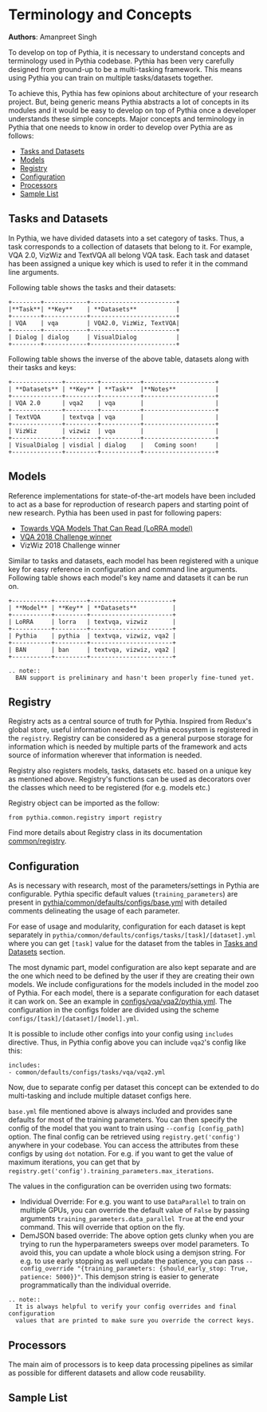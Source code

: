 # Terminology and Concepts

**Authors**: Amanpreet Singh

To develop on top of Pythia, it is necessary to understand concepts and terminology
used in Pythia codebase. Pythia has been very carefully designed from ground-up to be a
multi-tasking framework. This means using Pythia you can train on multiple tasks/datasets
together.

To achieve this, Pythia has few opinions about architecture of your research project.
But, being generic means Pythia abstracts a lot of concepts in its modules and it would
be easy to develop on top of Pythia once a developer understands these simple concepts.
Major concepts and terminology in Pythia that one needs to know in order to develop
over Pythia are as follows:

- [Tasks and Datasets](#tasks-and-datasets)
- [Models](#models)
- [Registry](#registry)
- [Configuration](#configuration)
- [Processors](#processors)
- [Sample List](#sample-list)


## Tasks and Datasets

In Pythia, we have divided datasets into a set category of tasks. Thus, a task corresponds
to a collection of datasets that belong to it. For example, VQA 2.0, VizWiz and TextVQA
all belong VQA task. Each task and dataset has been assigned a unique key which is used
to refer it in the command line arguments.

Following table shows the tasks and their datasets:

```eval_rst
+--------+------------+------------------------+
|**Task**| **Key**    | **Datasets**           |
+--------+------------+------------------------+
| VQA    | vqa        | VQA2.0, VizWiz, TextVQA|
+--------+------------+------------------------+
| Dialog | dialog     | VisualDialog           |
+--------+------------+------------------------+
```

Following table shows the inverse of the above table, datasets along with their tasks and keys:

```eval_rst
+--------------+---------+-----------+--------------------+
| **Datasets** | **Key** | **Task**  |**Notes**           |
+--------------+---------+-----------+--------------------+
| VQA 2.0      | vqa2    | vqa       |                    |
+--------------+---------+-----------+--------------------+
| TextVQA      | textvqa | vqa       |                    |
+--------------+---------+-----------+--------------------+
| VizWiz       | vizwiz  | vqa       |                    |
+--------------+---------+-----------+--------------------+
| VisualDialog | visdial | dialog    |   Coming soon!     |
+--------------+---------+-----------+--------------------+
```

## Models

Reference implementations for state-of-the-art models have been included to act as
a base for reproduction of research papers and starting point of new research. Pythia has
been used in past for following papers:

- [Towards VQA Models That Can Read (LoRRA model)](https://arxiv.org/abs/1904.08920)
- [VQA 2018 Challenge winner](https://arxiv.org/abs/1807.09956)
- VizWiz 2018 Challenge winner

Similar to tasks and datasets, each model has been registered with a unique key for easy
reference in configuration and command line arguments. Following table shows each model's
key name and datasets it can be run on.

```eval_rst
+-----------+---------+-----------------------+
| **Model** | **Key** | **Datasets**          |
+-----------+---------+-----------------------+
| LoRRA     | lorra   | textvqa, vizwiz       |
+-----------+---------+-----------------------+
| Pythia    | pythia  | textvqa, vizwiz, vqa2 |
+-----------+---------+-----------------------+
| BAN       | ban     | textvqa, vizwiz, vqa2 |
+-----------+---------+-----------------------+
```

```eval_rst
.. note::
  BAN support is preliminary and hasn't been properly fine-tuned yet.
```

## Registry

Registry acts as a central source of truth for Pythia. Inspired from Redux's global store,
useful information needed by Pythia ecosystem is registered in the `registry`. Registry can be
considered as a general purpose storage for information which is needed by multiple parts
of the framework and acts source of information wherever that information is needed.

Registry also registers models, tasks, datasets etc. based on a unique key as mentioned above.
Registry's functions can be used as decorators over the classes which need to be registered
(for e.g. models etc.)

Registry object can be imported as the follow:

```
from pythia.common.registry import registry
```

Find more details about Registry class in its documentation [common/registry](../common/registry).


## Configuration

As is necessary with research, most of the parameters/settings in Pythia are
configurable. Pythia specific default values (`training_parameters`) are present
in [pythia/common/defaults/configs/base.yml](https://github.com/facebookresearch/pythia/blob/v0.3/pythia/common/defaults/configs/base.yml)
with detailed comments delineating the usage of each parameter.

For ease of usage and modularity, configuration for each dataset is kept separately in
`pythia/common/defaults/configs/tasks/[task]/[dataset].yml` where you can get `[task]`
value for the dataset from the tables in [Tasks and Datasets](#tasks-and-datasets) section.

The most dynamic part, model configuration are also kept separate and are the one which
need to be defined by the user if they are creating their own models. We include
configurations for the models included in the model zoo of Pythia. For each model,
there is a separate configuration for each dataset it can work on. See an example in
[configs/vqa/vqa2/pythia.yml](https://github.com/facebookresearch/pythia/blob/v0.3/configs/vqa/vqa2/pythia.yml). The configuration in
the configs folder are divided using the scheme `configs/[task]/[dataset]/[model].yml`.

It is possible to include other configs into your config using `includes` directive.
Thus, in Pythia config above you can include `vqa2`'s config like this:

```
includes:
- common/defaults/configs/tasks/vqa/vqa2.yml
```  

Now, due to separate config per dataset this concept can be extended
to do multi-tasking and include multiple dataset configs here.

`base.yml` file mentioned above is always included and provides sane defaults
for most of the training parameters. You can then specify the config of the model
that you want to train using `--config [config_path]` option. The final config can be
retrieved using `registry.get('config')` anywhere in your codebase. You can access
the attributes from these configs by using `dot` notation. For e.g. if you want to
get the value of maximum iterations, you can get that by `registry.get('config').training_parameters.max_iterations`.

The values in the configuration can be overriden using two formats:

- Individual Override: For e.g. you want to use `DataParallel` to train on multiple GPUs,
you can override the default value of `False` by passing arguments `training_parameters.data_parallel True` at the end your command. This will override that option on the fly.
- DemJSON based override: The above option gets clunky when you are trying to run the
hyperparameters sweeps over model parameters. To avoid this, you can update a whole block
using a demjson string. For e.g. to use early stopping as well update the patience, you
can pass `--config_override "{training_parameters: {should_early_stop: True, patience: 5000}}"`. This demjson string is easier to generate programmatically than the individual
override.  

```eval_rst
.. note::
  It is always helpful to verify your config overrides and final configuration
  values that are printed to make sure you override the correct keys.
```

## Processors

The main aim of processors is to keep data processing pipelines as similar as
possible for different datasets and allow code reusability.

## Sample List
